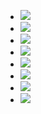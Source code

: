 - ![](https://remnote-user-data.s3.amazonaws.com/ovzSSRU2gNwl6Y-5Trr-gePQL_goJyKOz6zVn9dA0FyTV9xyJMIGK2pDqJq248MH6A978g56zPjAb2JpzPWT4Sps1ub0D8V_jXwYwcgh1GOAwQx0WNXwMJgPsL2wB31J.png) 
- ![](https://remnote-user-data.s3.amazonaws.com/FMBSYOSqBX3EYPNIMoklg31HB824X9nQEFtKO8fXPl5p_erOLgRV5URi2r_VMWWRhNMCMc9kHvR6QrB55i2NR-dkyj2YSapDIi2vZ6t3xCuX_mVLuZH4Y2d2aap_rlyM.png) 
- ![](https://remnote-user-data.s3.amazonaws.com/myZV3stiWydW9odOgz2Mi9j_skemH3d7tTOZPK0kyk8SGARu2XA2AnWbW0d9xwWZ12Il3R87C3jhTI7UQSOl1Tj92tkZU2MDQ6EbSP_JK68p6LzubMz8txoWcbhudLYz.png) 
- ![](https://remnote-user-data.s3.amazonaws.com/E-O8_zg3_Mk7mVyjL7x4wAq-izx0e1xluZoMyLRp3PCVijJTZeTzm9w3SjreEWXvpTe9VTdEtLi92kVOTl-P7WAajBKNovM6_UQvIKzppEVb4Db43slPVCHZ2fR5goVd.png) 
- ![](https://remnote-user-data.s3.amazonaws.com/LbbbnW-qB8DbjczP94VBUSO5U__rRupoBh5bGGjDdRWbDchOKXOY9tDfH5A-gMLRR3tSu6zRDrWc71FXcd9_oNBpCqpyp2N9Xo2t86QfhR_5XsWVJLgJfGALA8Oc_E_L.png) 
- ![](https://remnote-user-data.s3.amazonaws.com/8N1-GM_xw3QdoW6FzUc5zuVQNV_LfKCmIwNHRuEXKtA6Nwc1OPWIXAC0X1OcOZdvdf1_5tkjCiwv194zQ4V7RdRayoDzKVt7PSRvjrb04HF2uUJQaXmgqzzdtW4VA8CA.png) 
- ![](https://remnote-user-data.s3.amazonaws.com/Ie1IJXox8fYjg4fcI0d3wNjrJkPkET4gZDss_Jg9RaueZUf3qHJnIOWj0x0B8ZurWhF2E3J9HccWtSVT12ELut7c0pqrNYaNFEVjDmvDtoXS_KwPwhQ5S3v2TBh0asxF.png) 
- ![](https://remnote-user-data.s3.amazonaws.com/6d1uYZ8Kn_K9TMWpBTpNg1qw_6SxQNNigDtdG50_gVs82LySucCdZMDzoB4T5VlohsViNgenm0hlgQUtvfTgo2vPct5Fp8IqhchV__dedBKTgKqD6eP_cby9s0ZwNY4S.png) 
